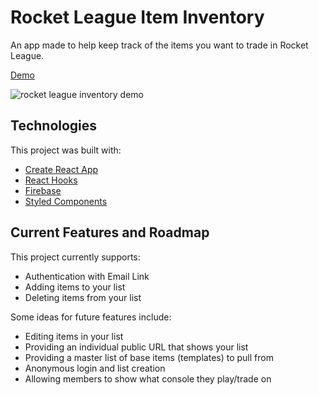 # Rocket League Item Inventory

An app made to help keep track of the items you want to trade in Rocket League.

[Demo](https://rl-inventory.web.app/)

![rocket league inventory demo](rl.gif)

## Technologies

This project was built with:

- [Create React App](https://github.com/facebook/create-react-app)
- [React Hooks](https://reactjs.org/docs/hooks-intro.html)
- [Firebase](https://firebase.google.com/)
- [Styled Components](https://www.styled-components.com/)

## Current Features and Roadmap

This project currently supports:

- Authentication with Email Link
- Adding items to your list
- Deleting items from your list

Some ideas for future features include:

- Editing items in your list
- Providing an individual public URL that shows your list
- Providing a master list of base items (templates) to pull from
- Anonymous login and list creation
- Allowing members to show what console they play/trade on
